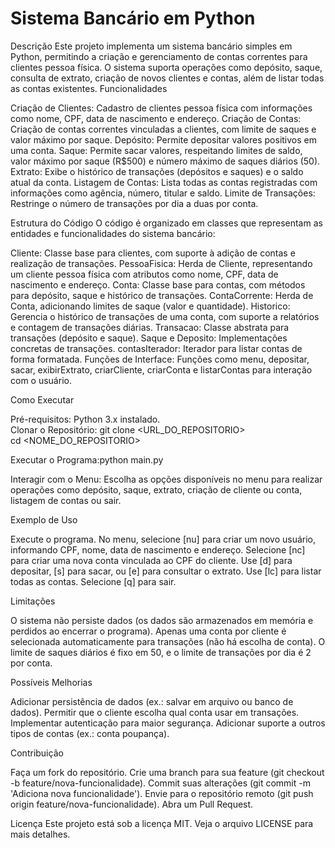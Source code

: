 # Sistema Bancário em Python
Descrição
Este projeto implementa um sistema bancário simples em Python, permitindo a criação e gerenciamento de contas correntes para clientes pessoa física. O sistema suporta operações como depósito, saque, consulta de extrato, criação de novos clientes e contas, além de listar todas as contas existentes.
Funcionalidades

Criação de Clientes: Cadastro de clientes pessoa física com informações como nome, CPF, data de nascimento e endereço.
Criação de Contas: Criação de contas correntes vinculadas a clientes, com limite de saques e valor máximo por saque.
Depósito: Permite depositar valores positivos em uma conta.
Saque: Permite sacar valores, respeitando limites de saldo, valor máximo por saque (R$500) e número máximo de saques diários (50).
Extrato: Exibe o histórico de transações (depósitos e saques) e o saldo atual da conta.
Listagem de Contas: Lista todas as contas registradas com informações como agência, número, titular e saldo.
Limite de Transações: Restringe o número de transações por dia a duas por conta.

Estrutura do Código
O código é organizado em classes que representam as entidades e funcionalidades do sistema bancário:

Cliente: Classe base para clientes, com suporte à adição de contas e realização de transações.
PessoaFisica: Herda de Cliente, representando um cliente pessoa física com atributos como nome, CPF, data de nascimento e endereço.
Conta: Classe base para contas, com métodos para depósito, saque e histórico de transações.
ContaCorrente: Herda de Conta, adicionando limites de saque (valor e quantidade).
Historico: Gerencia o histórico de transações de uma conta, com suporte a relatórios e contagem de transações diárias.
Transacao: Classe abstrata para transações (depósito e saque).
Saque e Deposito: Implementações concretas de transações.
contasIterador: Iterador para listar contas de forma formatada.
Funções de Interface: Funções como menu, depositar, sacar, exibirExtrato, criarCliente, criarConta e listarContas para interação com o usuário.

Como Executar

Pré-requisitos: Python 3.x instalado. <br>
Clonar o Repositório:
git clone <URL_DO_REPOSITORIO> <br>
cd <NOME_DO_REPOSITORIO>


Executar o Programa:python main.py


Interagir com o Menu: Escolha as opções disponíveis no menu para realizar operações como depósito, saque, extrato, criação de cliente ou conta, listagem de contas ou sair.

Exemplo de Uso

Execute o programa.
No menu, selecione [nu] para criar um novo usuário, informando CPF, nome, data de nascimento e endereço.
Selecione [nc] para criar uma nova conta vinculada ao CPF do cliente.
Use [d] para depositar, [s] para sacar, ou [e] para consultar o extrato.
Use [lc] para listar todas as contas.
Selecione [q] para sair.

Limitações

O sistema não persiste dados (os dados são armazenados em memória e perdidos ao encerrar o programa).
Apenas uma conta por cliente é selecionada automaticamente para transações (não há escolha de conta).
O limite de saques diários é fixo em 50, e o limite de transações por dia é 2 por conta.

Possíveis Melhorias

Adicionar persistência de dados (ex.: salvar em arquivo ou banco de dados).
Permitir que o cliente escolha qual conta usar em transações.
Implementar autenticação para maior segurança.
Adicionar suporte a outros tipos de contas (ex.: conta poupança).

Contribuição

Faça um fork do repositório.
Crie uma branch para sua feature (git checkout -b feature/nova-funcionalidade).
Commit suas alterações (git commit -m 'Adiciona nova funcionalidade').
Envie para o repositório remoto (git push origin feature/nova-funcionalidade).
Abra um Pull Request.

Licença
Este projeto está sob a licença MIT. Veja o arquivo LICENSE para mais detalhes.
